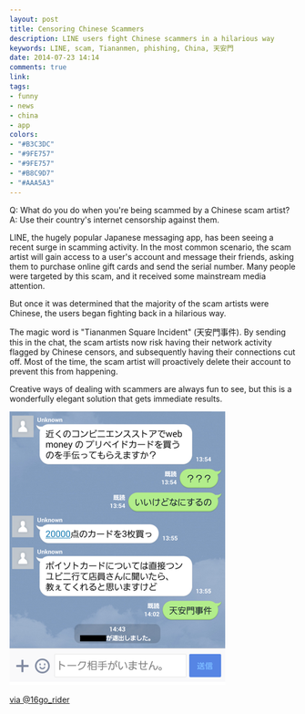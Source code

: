 ```yaml
---
layout: post
title: Censoring Chinese Scammers
description: LINE users fight Chinese scammers in a hilarious way
keywords: LINE, scam, Tiananmen, phishing, China, 天安門
date: 2014-07-23 14:14
comments: true
link:
tags:
- funny
- news
- china
- app
colors:
- "#B3C3DC"
- "#9FE757"
- "#9FE757"
- "#B8C9D7"
- "#AAA5A3"
---
```


Q: What do you do when you're being scammed by a Chinese scam artist?
A: Use their country's internet censorship against them.

LINE, the hugely popular Japanese messaging app, has been seeing a recent surge in scamming activity. In the most common scenario, the scam artist will gain access to a user's account and message their friends, asking them to purchase online gift cards and send the serial number. Many people were targeted by this scam, and it received some mainstream media attention.

But once it was determined that the majority of the scam artists were Chinese, the users began fighting back in a hilarious way.

<!-- more -->

The magic word is "Tiananmen Square Incident" (天安門事件). By sending this in the chat, the scam artists now risk having their network activity flagged by Chinese censors, and subsequently having their connections cut off. Most of the time, the scam artist will proactively delete their account to prevent this from happening.

Creative ways of dealing with scammers are always fun to see, but this is a wonderfully elegant solution that gets immediate results.

![Scaring away the scam artist](/assets/images/tiananmen1.png)

[via @16go_rider](https://twitter.com/16go_rider/status/483553229884502016)
